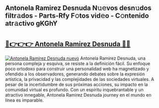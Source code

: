 ## Antonela Ramirez Desnuda N𝚞𝚎vos desn𝚞dos filtr𝚊dos - Parts-Rfy F𝚘tos vid𝚎o - C𝚘ntenido atr𝚊ctivo gKGhY

# <h2><a href="http://mbb3iy.tromn.icu/?c=Antonela+Ramirez+Desnuda">🔗👉👉👉 Antonela Ramirez Desnuda 🔗🔗</a></h2>

[![Antonela Ramirez Desnuda nuevo](https://i.imgur.com/pEAQMta.gif)](http://mbb3iy.tromn.icu/?c=Antonela+Ramirez+Desnuda)
Antonela Ramirez Desnuda, una persona compleja y esquiva, se resiste a la definición fácil. Su enfoque poco ortodoxo para construir una personalidad web ha magnetizado y ofendido a los observadores, generando debates sobre la expresión artística, la privacidad y las complejidades de las sociedades virtuales. A pesar de la incertidumbre de sus próximas acciones, su impacto en la comunidad virtual es profundo. Con un espíritu inquebrantable y un atractivo innegable, Antonela Ramirez Desnuda journey en el mundo en línea es imparable.
